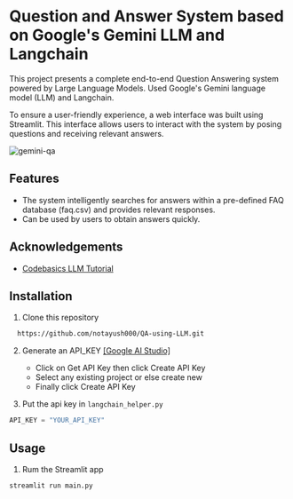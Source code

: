 
# Question and Answer System based on Google's Gemini LLM and Langchain

This project presents a complete end-to-end Question Answering system powered by Large Language Models. Used Google's Gemini language model (LLM) and Langchain. 

To ensure a user-friendly experience, a web interface was built using Streamlit. This interface allows users to interact with the system by posing questions and receiving relevant answers.

![gemini-qa](https://github.com/notayush000/QA-using-LLM/assets/58353326/c12f80a0-26f2-4b3f-b4cc-07a5b9e7fce6)


## Features

- The system intelligently searches for answers within a pre-defined FAQ database (faq.csv) and provides relevant responses.
- Can be used by users to obtain answers quickly.

## Acknowledgements

 - [Codebasics LLM Tutorial](https://youtu.be/AjQPRomyd-k?si=u0R2m0pYe4Z53xY_)


## Installation

1. Clone this repository 
```bash
  https://github.com/notayush000/QA-using-LLM.git
```

2. Generate an API_KEY [[Google AI Studio]](https://aistudio.google.com/app/apikey)
    - Click on Get API Key then click Create API Key 
    - Select any existing project or else create new
    - Finally click Create API Key

3. Put the api key in `langchain_helper.py`
```python
API_KEY = "YOUR_API_KEY"
```
## Usage

1. Rum the Streamlit app
```python
streamlit run main.py
```

